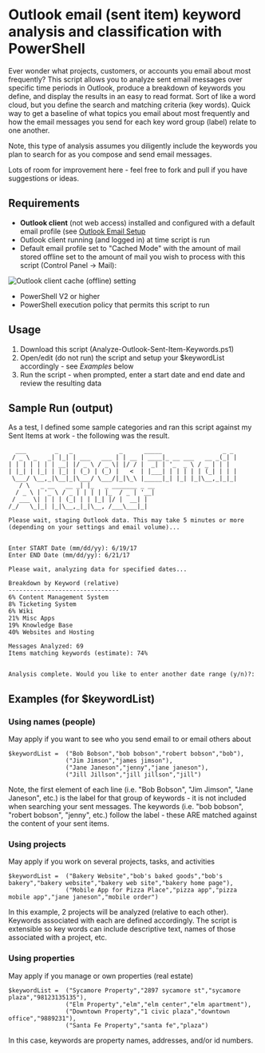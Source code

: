 # Outlook email (sent item) keyword analysis and classification with PowerShell
Ever wonder what projects, customers, or accounts you email about most frequently? This script allows
you to analyze sent email messages over specific time periods in Outlook, produce a breakdown of keywords
you define, and display the results in an easy to read format. Sort of like a word cloud, but you define
the search and matching criteria (key words). Quick way to get a baseline of what topics you email about
most frequently and how the email messages you send for each key word group (label) relate to one another.

Note, this type of analysis assumes you diligently include the keywords you plan to search for as you compose
and send email messages.

Lots of room for improvement here - feel free to fork and pull if you have suggestions or ideas.

## Requirements
* **Outlook client** (not web access) installed and configured with a default email profile (see [Outlook Email Setup](https://support.office.com/en-us/article/Outlook-email-setup-6e27792a-9267-4aa4-8bb6-c84ef146101b)
* Outlook client running (and logged in) at time script is run
* Default email profile set to "Cached Mode" with the amount of mail stored offline set to the amount of mail you wish to process with this script (Control Panel -> Mail):

![Outlook client cache (offline) setting](https://www.binaryinnards.com/images/outlook-cached-exchange-mode-date-range.png)

* PowerShell V2 or higher
* PowerShell execution policy that permits this script to run

## Usage
1. Download this script (Analyze-Outlook-Sent-Item-Keywords.ps1)
2. Open/edit (do not run) the script and setup your $keywordList accordingly - see *Examples* below
3. Run the script - when prompted, enter a start date and end date and review the resulting data

## Sample Run (output)
As a test, I defined some sample categories and ran this script against my Sent Items at work - the following was the result.
```
  ___        _   _             _      _____                 _ _
 / _ \ _   _| |_| | ___   ___ | | __ | ____|_ __ ___   __ _(_| |
| | | | | | | __| |/ _ \ / _ \| |/ / |  _| | '_  _ \ / _ | | |
| |_| | |_| | |_| | (_) | (_) |   <  | |___| | | | | | (_| | | |
 \___/ \__,_|\__|_|\___/ \___/|_|\_\ |_____|_| |_| |_|\__,_|_|_|
   / \   _ __   __ _| |_   _ _______ _ __
  / _ \ | '_ \ / _ | | | | |_  / _ | '__|
 / ___ \| | | | (_| | | |_| |/ |  __| |
/_/   \_|_| |_|\__,_|_|\__, /___\___|_|

Please wait, staging Outlook data. This may take 5 minutes or more (depending on your settings and email volume)...


Enter START Date (mm/dd/yy): 6/19/17
Enter END Date (mm/dd/yy): 6/21/17

Please wait, analyzing data for specified dates...

Breakdown by Keyword (relative)
-------------------------------
6% Content Management System
8% Ticketing System
6% Wiki
21% Misc Apps
19% Knowledge Base
40% Websites and Hosting

Messages Analyzed: 69
Items matching keywords (estimate): 74%


Analysis complete. Would you like to enter another date range (y/n)?:
```

## Examples (for $keywordList)

### Using names (people)
May apply if you want to see who you send email to or email others about
```
$keywordList =  ("Bob Bobson","bob bobson","robert bobson","bob"),
                ("Jim Jimson","james jimson"),
                ("Jane Janeson","jenny","jane janeson"),
                ("Jill Jillson","jill jillson","jill")
```
Note, the first element of each line (i.e. "Bob Bobson", "Jim Jimson", "Jane Janeson", etc.) is the label for that group of keywords - it is not included when searching your sent messages. The keywords (i.e. "bob bobson", "robert bobson", "jenny", etc.) follow the label - these ARE matched against the content of your sent items.

### Using projects
May apply if you work on several projects, tasks, and activities
```
$keywordList =  ("Bakery Website","bob's baked goods","bob's bakery","bakery website","bakery web site","bakery home page"),
                ("Mobile App for Pizza Place","pizza app","pizza mobile app","jane janeson","mobile order")
```
In this example, 2 projects will be analyzed (relative to each other). Keywords associated with each are defined accordingly. The script is extensible so key words can include descriptive text, names of those associated with a project, etc.

### Using properties
May apply if you manage or own properties (real estate)
```
$keywordList =  ("Sycamore Property","2897 sycamore st","sycamore plaza","98123135135"),
                ("Elm Property","elm","elm center","elm apartment"),
                ("Downtown Property","1 civic plaza","downtown office","9889231"),
                ("Santa Fe Property","santa fe","plaza")
 ```
 In this case, keywords are property names, addresses, and/or id numbers.
